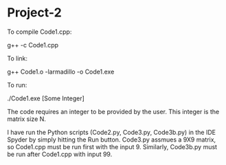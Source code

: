 # Project-2

To compile Code1.cpp: 

  g++ -c Code1.cpp
  
To link: 

  g++ Code1.o -larmadillo -o Code1.exe
  
To run: 

  ./Code1.exe [Some Integer] 
  
The code requires an integer to be provided by the user. This integer is the matrix size N. 

I have run the Python scripts (Code2.py, Code3.py, Code3b.py) in the IDE Spyder by simply hitting the Run button. Code3.py assmues a 9X9 matrix, so Code1.cpp must be run first with the input 9. Similarly, Code3b.py must be run after Code1.cpp with input 99.  
